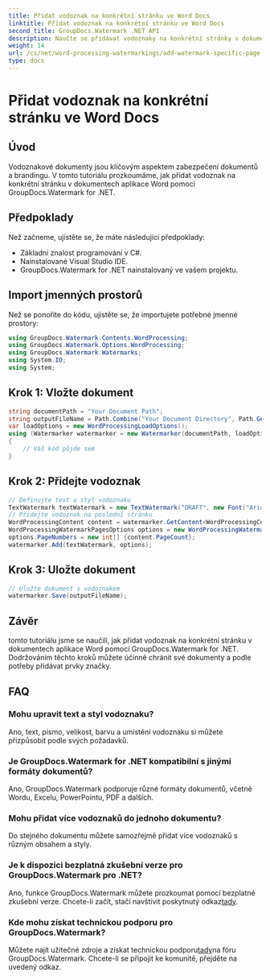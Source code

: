 ```yaml
---
title: Přidat vodoznak na konkrétní stránku ve Word Docs
linktitle: Přidat vodoznak na konkrétní stránku ve Word Docs
second_title: GroupDocs.Watermark .NET API
description: Naučte se přidávat vodoznaky na konkrétní stránky v dokumentech aplikace Word pomocí GroupDocs pro .NET. Chraňte svůj obsah bez námahy.
weight: 14
url: /cs/net/word-processing-watermarkings/add-watermark-specific-page-word-docs/
type: docs
---
```

# Přidat vodoznak na konkrétní stránku ve Word Docs

## Úvod
Vodoznakové dokumenty jsou klíčovým aspektem zabezpečení dokumentů a brandingu. V tomto tutoriálu prozkoumáme, jak přidat vodoznak na konkrétní stránku v dokumentech aplikace Word pomocí GroupDocs.Watermark for .NET.
## Předpoklady
Než začneme, ujistěte se, že máte následující předpoklady:
- Základní znalost programování v C#.
- Nainstalované Visual Studio IDE.
- GroupDocs.Watermark for .NET nainstalovaný ve vašem projektu.

## Import jmenných prostorů
Než se ponoříte do kódu, ujistěte se, že importujete potřebné jmenné prostory:
```csharp
using GroupDocs.Watermark.Contents.WordProcessing;
using GroupDocs.Watermark.Options.WordProcessing;
using GroupDocs.Watermark.Watermarks;
using System.IO;
using System;
```
## Krok 1: Vložte dokument
```csharp
string documentPath = "Your Document Path";
string outputFileName = Path.Combine("Your Document Directory", Path.GetFileName(documentPath));
var loadOptions = new WordProcessingLoadOptions();
using (Watermarker watermarker = new Watermarker(documentPath, loadOptions))
{
    // Váš kód půjde sem
}
```
## Krok 2: Přidejte vodoznak
```csharp
// Definujte text a styl vodoznaku
TextWatermark textWatermark = new TextWatermark("DRAFT", new Font("Arial", 42));
// Přidejte vodoznak na poslední stránku
WordProcessingContent content = watermarker.GetContent<WordProcessingContent>();
WordProcessingWatermarkPagesOptions options = new WordProcessingWatermarkPagesOptions();
options.PageNumbers = new int[] {content.PageCount};
watermarker.Add(textWatermark, options);
```
## Krok 3: Uložte dokument
```csharp
// Uložte dokument s vodoznakem
watermarker.Save(outputFileName);
```

## Závěr
tomto tutoriálu jsme se naučili, jak přidat vodoznak na konkrétní stránku v dokumentech aplikace Word pomocí GroupDocs.Watermark for .NET. Dodržováním těchto kroků můžete účinně chránit své dokumenty a podle potřeby přidávat prvky značky.
## FAQ
### Mohu upravit text a styl vodoznaku?
Ano, text, písmo, velikost, barvu a umístění vodoznaku si můžete přizpůsobit podle svých požadavků.
### Je GroupDocs.Watermark for .NET kompatibilní s jinými formáty dokumentů?
Ano, GroupDocs.Watermark podporuje různé formáty dokumentů, včetně Wordu, Excelu, PowerPointu, PDF a dalších.
### Mohu přidat více vodoznaků do jednoho dokumentu?
Do stejného dokumentu můžete samozřejmě přidat více vodoznaků s různým obsahem a styly.
### Je k dispozici bezplatná zkušební verze pro GroupDocs.Watermark pro .NET?
 Ano, funkce GroupDocs.Watermark můžete prozkoumat pomocí bezplatné zkušební verze. Chcete-li začít, stačí navštívit poskytnutý odkaz[tady](https://releases.groupdocs.com/).
### Kde mohu získat technickou podporu pro GroupDocs.Watermark?
 Můžete najít užitečné zdroje a získat technickou podporu[tady](https://forum.groupdocs.com/c/watermark/19)na fóru GroupDocs.Watermark. Chcete-li se připojit ke komunitě, přejděte na uvedený odkaz.